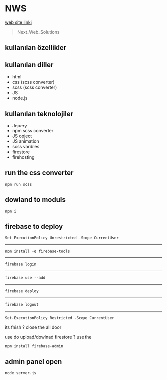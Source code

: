 # NWS

[web site linki](https://uzeyir-yariz.com.tr/)

> Next_Web_Solutions

## kullanılan özellikler

## kullanılan diller

- html
- css (scss converter)
- scss (scss converter)
- JS
- node.js

## kullanılan teknolojiler

- Jquery 
- npm scss converter
- JS opject
- JS animation
- scss varibles
- firestore
- firehosting

## run the css converter

    npm run scss

## dowland to moduls

    npm i


## firebase to deploy 
    
    Set-ExecutionPolicy Unrestricted -Scope CurrentUser

---

    npm install -g firebase-tools

---

    firebase login

---

    firebase use --add

---

    firebase deploy
    
---

    firebase logout

---

    Set-ExecutionPolicy Restricted -Scope CurrentUser

its fnish ? close the all door

use do upload/dowlnad firestore ? use the  

    npm install firebase-admin

## admin panel open

    node server.js

